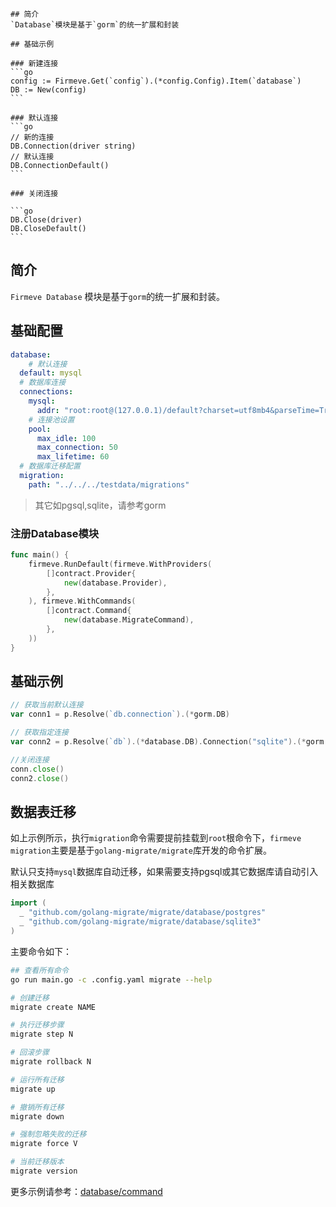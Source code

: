 ```
## 简介
`Database`模块是基于`gorm`的统一扩展和封装

## 基础示例

### 新建连接
​```go
config := Firmeve.Get(`config`).(*config.Config).Item(`database`)
DB := New(config)
​```

### 默认连接
​```go
// 新的连接
DB.Connection(driver string)
// 默认连接
DB.ConnectionDefault()
​```

### 关闭连接

​```go
DB.Close(driver)
DB.CloseDefault()
​```
```

## 简介

`Firmeve Database` 模块是基于`gorm`的统一扩展和封装。



## 基础配置

```yaml
database:
	# 默认连接
  default: mysql
  # 数据库连接
  connections:
    mysql:
      addr: "root:root@(127.0.0.1)/default?charset=utf8mb4&parseTime=True&loc=Local"
    # 连接池设置  
    pool: 
      max_idle: 100
      max_connection: 50
      max_lifetime: 60
  # 数据库迁移配置
  migration:
    path: "../../../testdata/migrations"
```

> 其它如pgsql,sqlite，请参考gorm



### 注册Database模块

```go
func main() {
	firmeve.RunDefault(firmeve.WithProviders(
		[]contract.Provider{
			new(database.Provider),
		},
	), firmeve.WithCommands(
		[]contract.Command{
			new(database.MigrateCommand),
		},
	))
}
```





## 基础示例

```go
// 获取当前默认连接
var conn1 = p.Resolve(`db.connection`).(*gorm.DB)

// 获取指定连接
var conn2 = p.Resolve(`db`).(*database.DB).Connection("sqlite").(*gorm.DB)

//关闭连接
conn.close()
conn2.close()
```



## 数据表迁移

如上示例所示，执行`migration`命令需要提前挂载到`root`根命令下，`firmeve migration`主要是基于`golang-migrate/migrate`库开发的命令扩展。

默认只支持`mysql`数据库自动迁移，如果需要支持pgsql或其它数据库请自动引入相关数据库

```go
import (
  _ "github.com/golang-migrate/migrate/database/postgres"
  _ "github.com/golang-migrate/migrate/database/sqlite3"
)
```

主要命令如下：

```bash
## 查看所有命令
go run main.go -c .config.yaml migrate --help

# 创建迁移
migrate create NAME

# 执行迁移步骤
migrate step N 

# 回滚步骤
migrate rollback N    

# 运行所有迁移
migrate up     

# 撤销所有迁移
migrate down      

# 强制忽略失败的迁移
migrate force V

# 当前迁移版本
migrate version

```

更多示例请参考：[database/command](https://github.com/firmeve/firmeve/examples/database/migrate)